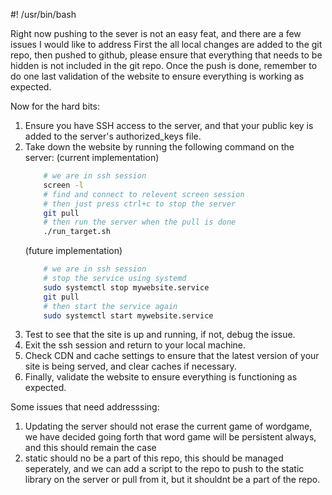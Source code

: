 #! /usr/bin/bash

Right now pushing to the sever is not an easy feat, and there are a few issues I would like to address
First the all local changes are added to the git repo, then pushed to github,
please ensure that everything that needs to be hidden is not included in the git repo.
Once the push is done, remember to do one last validation of the website to ensure everything is working as expected.

Now for the hard bits:

1. Ensure you have SSH access to the server, and that your public key is added to the server's authorized_keys file.
2. Take down the website by running the following command on the server:
	(current implementation)
	```bash
		# we are in ssh session
		screen -l
		# find and connect to relevent screen session
		# then just press ctrl+c to stop the server
		git pull
		# then run the server when the pull is done
		./run_target.sh
	```
	(future implementation)
	```bash
		# we are in ssh session
		# stop the service using systemd
		sudo systemctl stop mywebsite.service
		git pull
		# then start the service again
		sudo systemctl start mywebsite.service
	```
3. Test to see that the site is up and running, if not, debug the issue.
4. Exit the ssh session and return to your local machine.
5. Check CDN and cache settings to ensure that the latest version of your site is being served,
   and clear caches if necessary.
6. Finally, validate the website to ensure everything is functioning as expected.

Some issues that need addresssing:
1. Updating the server should not erase the current game of wordgame, we have decided going forth that
	word game will be persistent always, and this should remain the case
2. static should no be a part of this repo, this should be managed seperately, and we can add a script
	to the repo to push to the static library on the server or pull from it, but it shouldnt be a part of the repo.